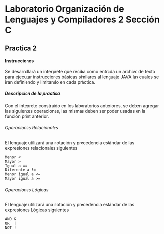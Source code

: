 # Laboratorio Organización de Lenguajes y Compiladores 2 Sección C
## Practica 2

#### Instrucciones 
Se desarrollará un interprete que reciba como entrada un archivo de texto para ejecutar instrucciones básicas similares al lenguaje JAVA las cuales se iran definiendo y limitando en cada práctica.

##### Descripción de la practica
Con el inteprete construido en los laboratorios anteriores, se deben agregar las siguientes operaciones, las mismas deben ser poder usadas en la función print anterior.

###### Operaciones Relacionales
El lenguaje utilizará una notación y precedencia estándar de las expresiones relacionales siguientes

    Menor <
    Mayor >
    Igual a ==
    Diferente a !=
    Menor igual a <=
    Mayor igual a >=

###### Operaciones Lógicas
El lenguaje utilizará una notación y precedencia estándar de las expresiones Lógicas siguientes
    
    AND &
    OR  |
    NOT !

